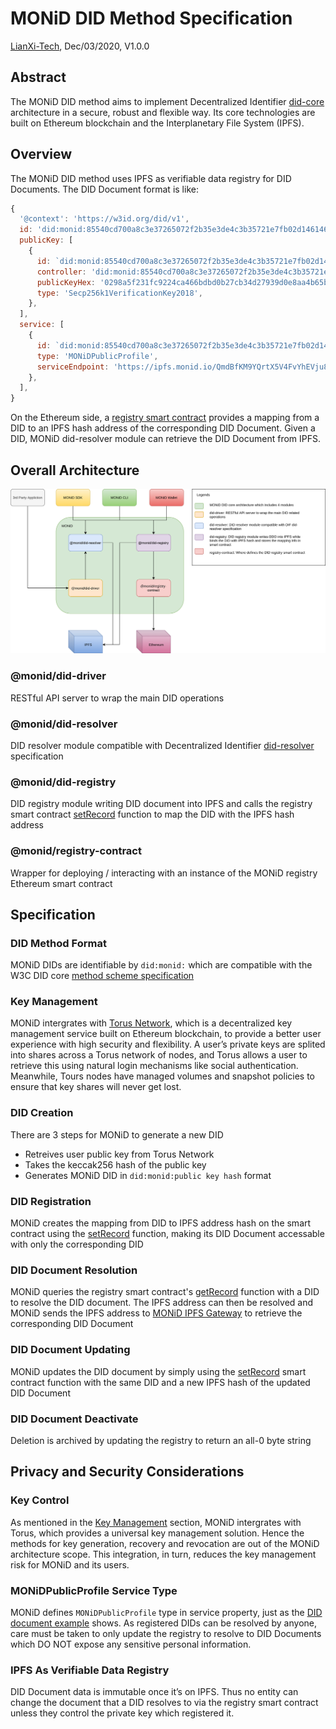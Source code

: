 # MONiD DID Method Specification

[LianXi-Tech](https://lianxi-tech.com), Dec/03/2020, V1.0.0

## Abstract

The MONiD DID method aims to implement Decentralized Identifier [did-core](https://www.w3.org/TR/did-core/) architecture in a secure, robust and flexible way. Its core technologies are built on Ethereum blockchain and the Interplanetary File System (IPFS).

## <a id="overview"></a>Overview

The MONiD DID method uses IPFS as verifiable data registry for DID Documents. The DID Document format is like:

```js
{
  '@context': 'https://w3id.org/did/v1',
  id: 'did:monid:85540cd700a8c3e37265072f2b35e3de4c3b35721e7fb02d146146262fdc8089',
  publicKey: [
    {
      id: `did:monid:85540cd700a8c3e37265072f2b35e3de4c3b35721e7fb02d146146262fdc8089#keys-1`,
      controller: 'did:monid:85540cd700a8c3e37265072f2b35e3de4c3b35721e7fb02d146146262fdc8089',
      publicKeyHex: '0298a5f231fc9224ca466bdbd0b27cb34d27939d0e8aa4b65ba4ef1ed805f14975',
      type: 'Secp256k1VerificationKey2018',
    },
  ],
  service: [
    {
      id: `did:monid:85540cd700a8c3e37265072f2b35e3de4c3b35721e7fb02d146146262fdc8089`,
      type: 'MONiDPublicProfile',
      serviceEndpoint: 'https://ipfs.monid.io/QmdBfKM9YQrtX5V4FvYhEVju8VsVE5488ufcJ9rWWgD892',
    },
  ],
}
```

On the Ethereum side, a [registry smart contract](https://rinkeby.etherscan.io/address/0x61f36db1849bc8f21f9a41a74b4f073d09e7f160#code) provides a mapping from a DID to an IPFS hash address of the corresponding DID Document. Given a DID, MONiD did-resolver module can retrieve the DID Document from IPFS.

## Overall Architecture

![Architecture](./images/Architecture.png)

### @monid/did-driver

RESTful API server to wrap the main DID operations

### @monid/did-resolver

DID resolver module compatible with Decentralized Identifier [did-resolver](https://github.com/decentralized-identity/did-resolver) specification

### @monid/did-registry

DID registry module writing DID document into IPFS and calls the registry smart contract [setRecord](https://rinkeby.etherscan.io/address/0x61f36db1849bc8f21f9a41a74b4f073d09e7f160#code) function to map the DID with the IPFS hash address

### @monid/registry-contract

Wrapper for deploying / interacting with an instance of the MONiD registry Ethereum smart contract

## Specification

### DID Method Format

MONiD DIDs are identifiable by `did:monid:` which are compatible with the W3C DID core [method scheme specification](https://w3c.github.io/did-core/#method-schemes)

### <a id="key"></a>Key Management

MONiD intergrates with [Torus Network](https://tor.us/), which is a decentralized key management service built on Ethereum blockchain, to provide a better user experience with high security and flexibility. A user’s private keys are splited into shares across a Torus network of nodes, and Torus allows a user to retrieve this using natural login mechanisms like social authentication. Meanwhile, Tours nodes have managed volumes and snapshot policies to ensure that key shares will never get lost.

### DID Creation

There are 3 steps for MONiD to generate a new DID

- Retreives user public key from Torus Network
- Takes the keccak256 hash of the public key
- Generates MONiD DID in `did:monid:public key hash` format

### DID Registration

MONiD creates the mapping from DID to IPFS address hash on the smart contract using the [setRecord](https://rinkeby.etherscan.io/address/0x61f36db1849bc8f21f9a41a74b4f073d09e7f160#code) function, making its DID Document accessable with only the corresponding DID

### DID Document Resolution

MONiD queries the registry smart contract's [getRecord](https://rinkeby.etherscan.io/address/0x61f36db1849bc8f21f9a41a74b4f073d09e7f160#code) function with a DID to resolve the DID document. The IPFS address can then be resolved and MONiD sends the IPFS address to [MONiD IPFS Gateway](https://ipfs.monid.io/) to retrieve the corresponding DID Document

### DID Document Updating

MONiD updates the DID document by simply using the [setRecord](https://rinkeby.etherscan.io/address/0x61f36db1849bc8f21f9a41a74b4f073d09e7f160#code) smart contract function with the same DID and a new IPFS hash of the updated DID Document

### DID Document Deactivate

Deletion is archived by updating the registry to return an all-0 byte string

## Privacy and Security Considerations

### Key Control

As mentioned in the [Key Management](#key) section, MONiD intergrates with Torus, which provides a universal key management solution. Hence the methods for key generation, recovery and revocation are out of the MONiD architecture scope. This integration, in turn, reduces the key management risk for MONiD and its users.

### MONiDPublicProfile Service Type

MONiD defines `MONiDPublicProfile` type in service property, just as the [DID document example](#overview) shows. As registered DIDs can be resolved by anyone, care must be taken to only update the registry to resolve to DID Documents which DO NOT expose any sensitive personal information.

### IPFS As Verifiable Data Registry

DID Document data is immutable once it’s on IPFS. Thus no entity can change the document that a DID resolves to via the registry smart contract unless they control the private key which registered it.
